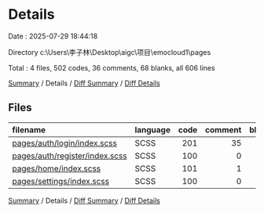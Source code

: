 # Details

Date : 2025-07-29 18:44:18

Directory c:\\Users\\李子林\\Desktop\\aigc\\项目\\emocloud1\\pages

Total : 4 files,  502 codes, 36 comments, 68 blanks, all 606 lines

[Summary](results.md) / Details / [Diff Summary](diff.md) / [Diff Details](diff-details.md)

## Files
| filename | language | code | comment | blank | total |
| :--- | :--- | ---: | ---: | ---: | ---: |
| [pages/auth/login/index.scss](/pages/auth/login/index.scss) | SCSS | 201 | 35 | 18 | 254 |
| [pages/auth/register/index.scss](/pages/auth/register/index.scss) | SCSS | 100 | 0 | 15 | 115 |
| [pages/home/index.scss](/pages/home/index.scss) | SCSS | 101 | 1 | 16 | 118 |
| [pages/settings/index.scss](/pages/settings/index.scss) | SCSS | 100 | 0 | 19 | 119 |

[Summary](results.md) / Details / [Diff Summary](diff.md) / [Diff Details](diff-details.md)